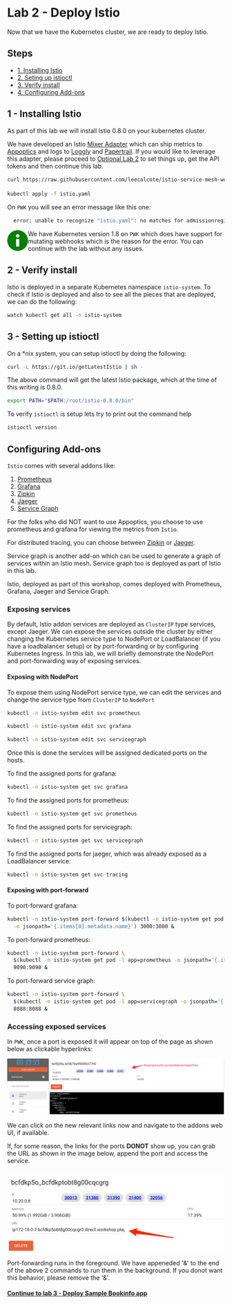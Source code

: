 # Lab 2 - Deploy Istio

Now that we have the Kubernetes cluster, we are ready to deploy Istio.

## Steps

* [1. Installing Istio](#1)
* [2. Seting up istioctl](#2)
* [3. Verify install](#3)
* [4. Configuring Add-ons](#4)

## <a name="1"></a> 1 - Installing Istio
As part of this lab we will install Istio 0.8.0 on your kubernetes cluster.

We have developed an Istio [Mixer Adapter](https://github.com/solarwinds/istio-adapter) which can ship metrics to [Appoptics](https://www.appoptics.com/) and logs to [Loggly](https://www.loggly.com/) and [Papertrail](https://papertrailapp.com). If you would like to leverage this adapter, please proceed to [Optional Lab 2](optional.md) to set things up, get the API tokens and then continue this lab.

```sh
curl https://raw.githubusercontent.com/leecalcote/istio-service-mesh-workshop/master/deployment_files/istio-0.8.0/istio-solarwinds-0.8.0.yaml | sed "s/<appoptics token>/$AOTOKEN/g" | sed "s/<loggly token>/$LOGGLY_TOKEN/g" > istio.yaml

kubectl apply -f istio.yaml
```

On `PWK` you will see an error message like this one:
```sh
  error: unable to recognize "istio.yaml": no matches for admissionregistration.k8s.io/, Kind=MutatingWebhookConfiguration
```

<img src="../img/info.png" width="48" align="left" /> We have Kubernetes version 1.8 on `PWK` which does have support for mutating webhooks which is the reason for the error. You can continue with the lab without any issues.


## <a name="2"></a> 2 - Verify install

Istio is deployed in a separate Kubernetes namespace `istio-system`. To check if Istio is deployed and also to see all the pieces that are deployed, we can do the following:

```sh
watch kubectl get all -n istio-system
```


## <a name="3"></a> 3 - Setting up istioctl
On a *nix system, you can setup istioctl by doing the following: 

```sh
curl -L https://git.io/getLatestIstio | sh -
```
The above command will get the latest Istio package, which at the time of this writing is 0.8.0.

```sh
export PATH="$PATH:/root/istio-0.8.0/bin"
```

To verify `istioctl` is setup lets try to print out the command help
```sh
istioctl version
```


## Configuring Add-ons

`Istio` comes with several addons like:
  1. [Prometheus](https://prometheus.io/)
  2. [Grafana](https://grafana.com/)
  3. [Zipkin](https://zipkin.io/)
  4. [Jaeger](https://www.jaegertracing.io/)
  5. [Service Graph](https://istio.io/docs/tasks/telemetry/servicegraph/)


For the folks who did NOT want to use Appoptics, you choose to use prometheus and grafana for viewing the metrics from `Istio`. 

For distributed tracing, you can choose between [Zipkin](https://zipkin.io/) or [Jaeger](https://www.jaegertracing.io/).

Service graph is another add-on which can be used to generate a graph of services within an Istio mesh. Service graph too is deployed as part of Istio in this lab.

Istio, deployed as part of this workshop, comes deployed with Prometheus, Grafana, Jaeger and Service Graph.

### Exposing services

By default, Istio addon services are deployed as `ClusterIP` type services, except Jaeger. We can expose the services outside the cluster by either changing the Kubernetes service type to NodePort or LoadBalancer (if you have a loadbalancer setup) or by port-forwarding or by configuring Kubernetes Ingress. In this lab, we will briefly demonstrate the NodePort and port-forwarding way of exposing services.

#### Exposing with NodePort
To expose them using NodePort service type, we can edit the services and change the service type from `ClusterIP` to `NodePort`

```sh
kubectl -n istio-system edit svc prometheus
```

```sh
kubectl -n istio-system edit svc grafana
```

```sh
kubectl -n istio-system edit svc servicegraph
```

Once this is done the services will be assigned dedicated ports on the hosts. 

To find the assigned ports for grafana:
```sh
kubectl -n istio-system get svc grafana
```

To find the assigned ports for prometheus:
```sh
kubectl -n istio-system get svc prometheus
```

To find the assigned ports for servicegraph:
```sh
kubectl -n istio-system get svc servicegraph
```

To find the assigned ports for jaeger, which was already exposed as a LoadBalancer service:
```sh
kubectl -n istio-system get svc tracing
```


#### Exposing with port-forward
To port-forward grafana:
```sh
kubectl -n istio-system port-forward $(kubectl -n istio-system get pod -l app=grafana \
  -o jsonpath='{.items[0].metadata.name}') 3000:3000 &
```

To port-forward prometheus:
```sh
kubectl -n istio-system port-forward \
  $(kubectl -n istio-system get pod -l app=prometheus -o jsonpath='{.items[0].metadata.name}') \
  9090:9090 &
```

To port-forward service graph:
```sh
kubectl -n istio-system port-forward \
  $(kubectl -n istio-system get pod -l app=servicegraph -o jsonpath='{.items[0].metadata.name}') \
  8088:8088 &
```

### Accessing exposed services

In `PWK`, once a port is exposed it will appear on top of the page as shown below as clickable hyperlinks:

![](img/exposed_ports.png)

We can click on the new relevant links now and navigate to the addons web UI, if available. 


If, for some reason, the links for the ports **DONOT** show up, you can grab the URL as shown in the image below, append the port and access the service.

![](img/expose_url.png)


Port-forwarding runs in the foreground. We have appeneded '&' to the end of the above 2 commands to run them in the background. If you donot want this behavior, please remove the '&'.




#### [Continue to lab 3 - Deploy Sample Bookinfo app](../lab-3/README.md)
